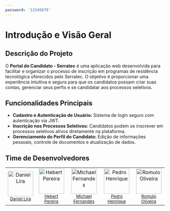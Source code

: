 ```yaml
---
password: '12345678'
---
```


# Introdução e Visão Geral

## Descrição do Projeto

O **Portal do Candidato - Serratec** é uma aplicação web desenvolvida para facilitar e organizar o processo de inscrição em programas de residência tecnológica oferecidos pelo Serratec. O objetivo é proporcionar uma experiência intuitiva e segura para que os candidatos possam criar suas contas, gerenciar seus perfis e se candidatar aos processos seletivos.

## Funcionalidades Principais

-   **Cadastro e Autenticação de Usuário:** Sistema de login seguro com autenticação via JWT.
-   **Inscrição nos Processos Seletivos:** Candidatos podem se inscrever em processos seletivos ativos diretamente na plataforma.
-   **Gerenciamento do Perfil do Candidato:** Edição de informações pessoais, controle de documentos e atualização de dados.

## Time de Desenvolvedores

 <table>
  <tr>
    <td align="center">
      <img src="https://avatars.githubusercontent.com/u/130470881?v=4" width="80" height="80" alt="Daniel Lira"><br>
      <sub><a href="https://github.com/LiraS23">Daniel Lira</a></sub>
    </td>
    <td align="center">
      <img src="https://avatars.githubusercontent.com/u/138792387?v=4" width="80" height="80" alt="Hebert Pereira"><br>
      <sub><a href="https://github.com/Hopereira">Hebert Pereira</a></sub>
    </td>
    <td align="center">
      <img src="https://avatars.githubusercontent.com/u/111091339?v=4" width="80" height="80" alt="Michael Fernandes"><br>
      <sub><a href="http://github.com/michaelfernan">Michael Fernandes</a></sub>
    </td>
    <td align="center">
      <img src="https://avatars.githubusercontent.com/u/154472910?v=4" width="80" height="80" alt="Pedro Henrique"><br>
      <sub><a href="https://github.com/PedroHenriqueBRibeiros">Pedro Henrique</a></sub>
    </td>
    <td align="center">
      <img src="http://avatars.githubusercontent.com/u/89466574?v=4" width="80" height="80" alt="Romulo Oliveira"><br>
      <sub><a href="https://github.com/OliveiraRmulo">Romulo Oliveira</a></sub>
    </td>
  </tr>
</table>